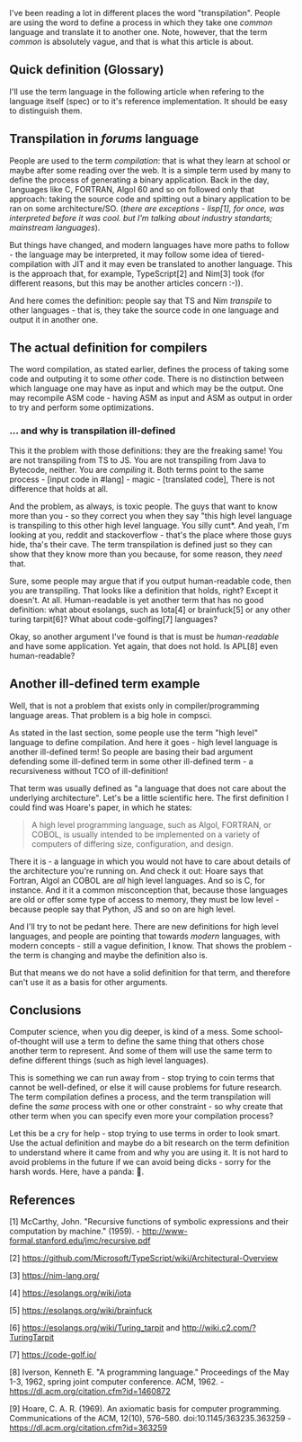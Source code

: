 I've been reading a lot in different places the word "transpilation". People are using the word to define a process in which they take one *common* language and translate it to another one. Note, however, that the term *common* is absolutely vague, and that is what this article is about.

## Quick definition (Glossary)

I'll use the term language in the following article when refering to the language itself (spec) or to it's reference implementation. It should be easy to distinguish them.

## Transpilation in *forums* language

People are used to the term *compilation*: that is what they learn at school or maybe after some reading over the web. It is a simple term used by many to define the process of generating a binary application. Back in the day, languages like C, FORTRAN, Algol 60 and so on followed only that approach: taking the source code and spitting out a binary application to be ran on some architecture/SO. (*there are exceptions - lisp[1], for once, was interpreted before it was cool. but I'm talking about industry standarts; mainstream languages*).

But things have changed, and modern languages have more paths to follow - the language may be interpreted, it may follow some idea of tiered-compilation with JIT and it may even be translated to another language. This is the approach that, for example, TypeScript[2] and Nim[3] took (for different reasons, but this may be another articles concern :-)).

And here comes the definition: people say that TS and Nim *transpile* to other languages - that is, they take the source code in one language and output it in another one. 

## The actual definition for compilers

The word compilation, as stated earlier, defines the process of taking some code and outputing it to some *other* code. There is no distinction between which language one may have as input and which may be the output. One may recompile ASM code - having ASM as input and ASM as output in order to try and perform some optimizations. 

### ... and why is transpilation ill-defined

This it the problem with those definitions: they are the freaking same! You are not transpiling from TS to JS. You are not transpiling from Java to Bytecode, neither. You are *compiling* it.  Both terms point to the same process - [input code in #lang] - magic - [translated code], There is not difference that holds at all.

And the problem, as always, is toxic people. The guys that want to know more than you - so they correct you when they say "this high level language is transpiling to this other high level language. You silly cunt*. And yeah, I'm looking at you, reddit and stackoverflow - that's the place where those guys hide, tha's their cave. The term transpilation is defined just so they can show that they know more than you because, for some reason, they *need* that. 

Sure, some people may argue that if you output human-readable code, then you are transpiling. That looks like a definition that holds, right? Except it doesn't. At all. Human-readable is yet another term that has no good definition: what about esolangs, such as Iota[4] or brainfuck[5] or any other turing tarpit[6]? What about code-golfing[7] languages? 

Okay, so another argument I've found is that is must be *human-readable* and have some application. Yet again, that does not hold. Is APL[8] even human-readable? 

## Another ill-defined term example

Well, that is not a problem that exists only in compiler/programming language areas. That problem is a big hole in compsci. 

As stated in the last section, some people use the term "high level" language to define compilation. And here it goes - high level language is another ill-defined term! So people are basing their bad argument defending some ill-defined term in some other ill-defined term - a recursiveness without TCO of ill-definition!

That term was usually defined as "a language that does not care about the underlying architecture". Let's be a little scientific here. The first definition I could find was Hoare's paper, in which he states:

> A high level programming language, such as Algol, FORTRAN, or COBOL, is usually intended to be implemented on a  variety of computers of differing size, configuration, and design. 

There it is - a language in which you would not have to care about details of the architecture you're running on. And check it out: Hoare says that Fortran, Algol an COBOL are *all* high level languages. And so is C, for instance. And it it a common misconception that, because those languages are old or offer some type of access to memory, they must be low level - because people say that Python, JS and so on are high level.

And I'll try to not be pedant here. There are new definitions for high level languages, and people are pointing that towards *modern* languages, with modern concepts - still a vague definition, I know. That shows the problem - the term is changing and maybe the definition also is. 

But that means we do not have a solid definition for that term, and therefore can't use it as a basis for other arguments. 

## Conclusions

Computer science, when you dig deeper, is kind of a mess. Some school-of-thought will use a term to define the same thing that others chose another term to represent. And some of them will use the same term to define different things (such as high level languages). 

This is something we can run away from - stop trying to coin terms that cannot be well-defined, or else it will cause problems for future research. The term compilation defines a process, and the term transpilation will define the *same* process with one or other constraint - so why create that other term when you can specify even more your compilation process?

Let this be a cry for help - stop trying to use terms in order to look smart. Use the actual definition and maybe do a bit research on the term definition to understand where it came from and why you are using it. It is not hard to avoid problems in the future if we can avoid being dicks - sorry for the harsh words. Here, have a panda: 🐼.

## References

[1] McCarthy, John. "Recursive functions of symbolic expressions and their computation by machine." (1959). - http://www-formal.stanford.edu/jmc/recursive.pdf

[2] https://github.com/Microsoft/TypeScript/wiki/Architectural-Overview

[3] https://nim-lang.org/

[4] https://esolangs.org/wiki/iota

[5] https://esolangs.org/wiki/brainfuck

[6] https://esolangs.org/wiki/Turing_tarpit and http://wiki.c2.com/?TuringTarpit

[7] https://code-golf.io/

[8] Iverson, Kenneth E. "A programming language." Proceedings of the May 1-3, 1962, spring joint computer conference. ACM, 1962. - https://dl.acm.org/citation.cfm?id=1460872

[9] Hoare, C. A. R. (1969). An axiomatic basis for computer programming. Communications of the ACM, 12(10), 576–580. doi:10.1145/363235.363259 - https://dl.acm.org/citation.cfm?id=363259
